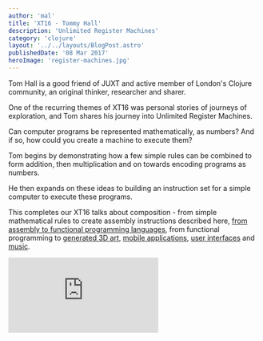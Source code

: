 ```yaml
---
author: 'mal'
title: 'XT16 - Tommy Hall'
description: 'Unlimited Register Machines'
category: 'clojure'
layout: '../../layouts/BlogPost.astro'
publishedDate: '08 Mar 2017'
heroImage: 'register-machines.jpg'
---
```


Tom Hall is a good friend of JUXT and active member of London's Clojure
community, an original thinker, researcher and sharer.

One of the recurring themes of XT16 was personal stories of journeys of
exploration, and Tom shares his journey into Unlimited Register
Machines.

Can computer programs be represented mathematically, as numbers? And if
so, how could you create a machine to execute them?

Tom begins by demonstrating how a few simple rules can be combined to
form addition, then multiplication and on towards encoding programs as
numbers.

He then expands on these ideas to building an instruction set for a
simple computer to execute these programs.

This completes our XT16 talks about composition - from simple
mathematical rules to create assembly instructions described here, [from
assembly to functional programming
languages](/blog/posts/XT16-hakan-raberg-the-search-for-simplicity.html),
from functional programming to [generated 3D
art](/blog/posts/XT16-karsten-schmidt.html), [mobile
applications](/blog/posts/XT16-frankie-sardo.html), [user
interfaces](/blog/posts/XT16-kris-jenkins-adventures-in-user-interfaces.html)
and [music](/blog/posts/XT16-sam-aaron-communicative-programming.html).

<iframe class="aspect-video w-full" src="https://www.youtube.com/embed/92W3AzRs0GM" title="XT16 - Tommy Hall" frameborder="0" allow="accelerometer; autoplay; clipboard-write; encrypted-media; gyroscope; picture-in-picture" allowfullscreen></iframe>
